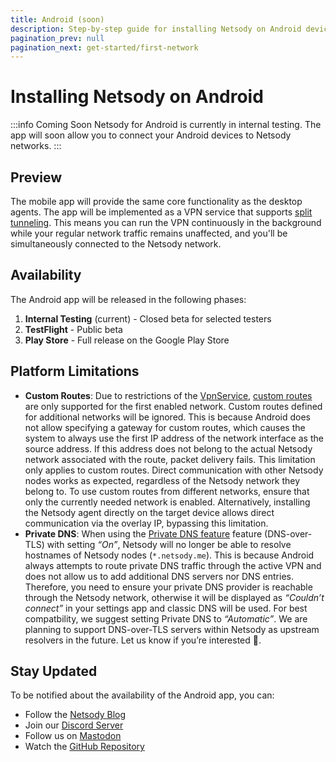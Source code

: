 ```yaml
---
title: Android (soon)
description: Step-by-step guide for installing Netsody on Android devices.
pagination_prev: null
pagination_next: get-started/first-network
---
```


# Installing Netsody on Android

:::info Coming Soon
Netsody for Android is currently in internal testing. The app will soon allow you to connect your Android devices to Netsody networks.
:::

## Preview

The mobile app will provide the same core functionality as the desktop agents. The app will be implemented as a VPN service that supports [split tunneling](https://en.wikipedia.org/wiki/Split_tunneling). This means you can run the VPN continuously in the background while your regular network traffic remains unaffected, and you'll be simultaneously connected to the Netsody network.

## Availability

The Android app will be released in the following phases:

1. **Internal Testing** (current) - Closed beta for selected testers
2. **TestFlight** - Public beta
3. **Play Store** - Full release on the Google Play Store

## Platform Limitations

- **Custom Routes**: Due to restrictions of the [VpnService](https://developer.android.com/reference/android/net/VpnService), [custom routes](../../concepts/routes.md) are only supported for the first enabled network. 
Custom routes defined for additional networks will be ignored. This is because Android does not allow specifying a gateway for custom routes, which causes the system to always use the first IP address of the network interface as the source address. If this address does not belong to the actual Netsody network associated with the route, packet delivery fails. This limitation only applies to custom routes. Direct communication with other Netsody nodes works as expected, regardless of the Netsody network they belong to. To use custom routes from different networks, ensure that only the currently needed network is enabled. Alternatively, installing the Netsody agent directly on the target device allows direct communication via the overlay IP, bypassing this limitation.
- **Private DNS**: When using the [Private DNS feature](https://support.google.com/android/answer/9654714?hl=en#zippy=%2Cprivate-dns) feature (DNS-over-TLS) with setting _“On”_, Netsody will no longer be able to resolve hostnames of Netsody nodes (`*.netsody.me`).
This is because Android always attempts to route private DNS traffic through the active VPN and does not allow us to add additional DNS servers nor DNS entries.
Therefore, you need to ensure your private DNS provider is reachable through the Netsody network, otherwise it will be displayed as _“Couldn’t connect”_ in your settings app and classic DNS will be used.
For best compatbility, we suggest setting Private DNS to _“Automatic”_.
We are planning to support DNS-over-TLS servers within Netsody as upstream resolvers in the future. Let us know if you’re interested 🤙.

## Stay Updated

To be notified about the availability of the Android app, you can:

- Follow the [Netsody Blog](https://netsody.io/blog)
- Join our [Discord Server](https://netsody.io/discord)
- Follow us on [Mastodon](https://mastodon.world/@netsody)
- Watch the [GitHub Repository](https://github.com/netsody/netsody)
